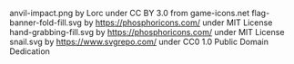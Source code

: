 anvil-impact.png by Lorc under CC BY 3.0 from game-icons.net
flag-banner-fold-fill.svg by https://phosphoricons.com/ under MIT License
hand-grabbing-fill.svg by https://phosphoricons.com/ under MIT License
snail.svg by https://www.svgrepo.com/ under CC0 1.0 Public Domain Dedication